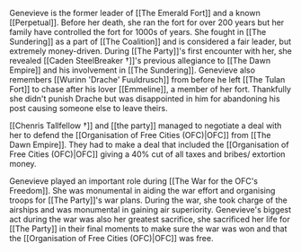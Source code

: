 Genevieve is the former leader of [[The Emerald Fort]] and a known [[Perpetual]]. Before her death, she ran the fort for over 200 years but her family have controlled the fort for 1000s of years. She fought in [[The Sundering]] as a part of [[The Coalition]] and is considered a fair leader, but extremely money-driven. During [[The Party]]'s first encounter with her, she revealed [[Caden SteelBreaker †]]'s previous allegiance to [[The Dawn Empire]] and his involvement in [[The Sundering]]. Genevieve also remembers [[Wurinn 'Drache' Fuuldrusch]] from before he left [[The Tulan Fort]] to chase after his lover [[Emmeline]], a member of her fort. Thankfully she didn't punish Drache but was disappointed in him for abandoning his post causing someone else to leave theirs. 

[[Chenris Tallfellow †]] and [[the party]] managed to negotiate a deal with her to defend the [[Organisation of Free Cities (OFC)|OFC]] from [[The Dawn Empire]]. They had to make a deal that included the [[Organisation of Free Cities (OFC)|OFC]] giving a 40% cut of all taxes and bribes/ extortion money.

Genevieve played an important role during [[The War for the OFC's Freedom]]. She was monumental in aiding the war effort and organising troops for [[The Party]]'s war plans. During the war, she took charge of the airships and was monumental in gaining air superiority. Genevieve's biggest act during the war was also her greatest sacrifice, she sacrificed her life for [[The Party]] in their final moments to make sure the war was won and that the [[Organisation of Free Cities (OFC)|OFC]] was free.